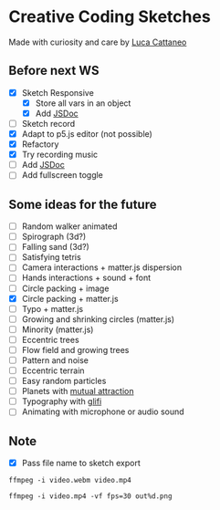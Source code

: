 # Creative Coding Sketches

Made with curiosity and care by [Luca Cattaneo](https://www.instagram.com/lucacattan3o/)

## Before next WS
- [x] Sketch Responsive
  - [x] Store all vars in an object
  - [x] Add [JSDoc](https://jsdoc.app/)
- [ ] Sketch record
 - [x] Adapt to p5.js editor (not possible)
 - [x] Refactory
 - [x] Try recording music
 - [ ] Add [JSDoc](https://jsdoc.app/)
- [ ] Add fullscreen toggle

## Some ideas for the future

- [ ] Random walker animated
- [ ] Spirograph (3d?)
- [ ] Falling sand (3d?)
- [ ] Satisfying tetris
- [ ] Camera interactions + matter.js dispersion
- [ ] Hands interactions + sound + font
- [ ] Circle packing + image
- [x] Circle packing + matter.js
- [ ] Typo + matter.js
- [ ] Growing and shrinking circles (matter.js)
- [ ] Minority (matter.js)
- [ ] Eccentric trees
- [ ] Flow field and growing trees
- [ ] Pattern and noise
- [ ] Eccentric terrain
- [ ] Easy random particles
- [ ] Planets with [mutual attraction](https://www.youtube.com/watch?v=GjbKsOkN1Oc)
- [ ] Typography with [glifi](https://www.domestika.org/it/courses/2729-coding-creativo-realizza-visual-con-javascript/units/9672-tipo-di-schizzo#course_lesson_28444)
- [ ] Animating with microphone or audio sound

## Note

- [x] Pass file name to sketch export

`ffmpeg -i video.webm video.mp4`

`ffmpeg -i video.mp4 -vf fps=30 out%d.png`